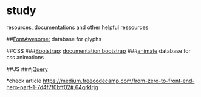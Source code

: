 # study
resources, documentations and other helpful ressources

##[FontAwesome:](http://fontawesome.io/icons/)
    database for glyphs

##CSS
###[Bootstrap](https://getbootstrap.com):
    [documentation bootstrap](https://getbootstrap.com/css/)
###[animate](https://daneden.github.io/animate.css/)
    database for css animations
    
##JS
###[jQuery](https://jquery.com/)






*check article
https://medium.freecodecamp.com/from-zero-to-front-end-hero-part-1-7d4f7f0bff02#.64qrklrjg
